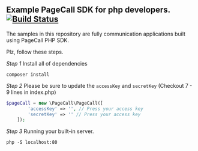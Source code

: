 ## Example PageCall SDK for php developers. <a href="https://travis-ci.org/pplink/pagecall-sdk-sample-for-php"><img src="https://travis-ci.org/pplink/pagecall-sdk-sample-for-php.svg" alt="Build Status"></a>

The samples in this repository are fully communication applications built using PageCall PHP SDK.


Plz, follow these steps.

*Step 1* Install all of dependencies


```
composer install
```

*Step 2* Please be sure to update the `accessKey` and `secretKey` (Checkout 7 - 9 lines in index.php)

```php
$pageCall = new \PageCall\PageCall([
        'accessKey' => '', // Press your access key
        'secretKey' => '' // Press your access key
    ]);
```

*Step 3* Running your built-in server. 


```
php -S localhost:80

```
